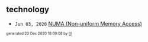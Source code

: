 ## technology


* <code>Jun 03, 2020</code> [NUMA (Non-uniform Memory Access)](2020-06-03T07-43-31-numa-non-uniform-memory-access.md)

<sup><sub>generated 20 Dec 2020 18:09:08 by <a href='https://github.com/senorprogrammer/til'>til</a></sub></sup>
